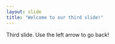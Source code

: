 ```yaml
---
layout: slide
title: "Welcome to our third slide!"
---
```

Third slide.
Use the left arrow to go back!
